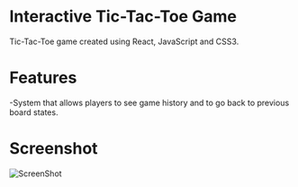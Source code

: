 # Interactive Tic-Tac-Toe Game
Tic-Tac-Toe game created using React, JavaScript and CSS3.
# Features
-System that allows players to see game history and to go back to previous board states.
# Screenshot 
![ScreenShot](https://raw.github.com/{Jackiehj-Liu}/{Interactive-Tic-Tac-Toe-Game/{Master}/{public/Tic-Tac-Toe.jpg})
